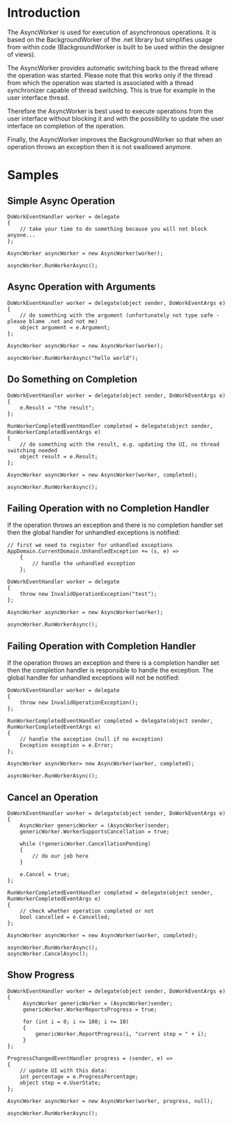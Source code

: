# Introduction #

The AsyncWorker is used for execution of asynchronous operations. It is based on the BackgroundWorker of the .net library but simplifies usage from within code (BackgroundWorker is built to be used within the designer of views).

The AsyncWorker provides automatic switching back to the thread where the operation was started.
Please note that this works only if the thread from which the operation was started is associated with a thread synchronizer capable of thread switching. This is true for example in the user interface thread.

Therefore the AsyncWorker is best used to execute operations from the user interface without blocking it and with the possibility to update the user interface on completion of the operation.

Finally, the AsyncWorker improves the BackgroundWorker so that when an operation throws an exception then it is not swallowed anymore.

# Samples #

## Simple Async Operation ##

```
DoWorkEventHandler worker = delegate
{
    // take your time to do something because you will not block anyone...
};

AsyncWorker asyncWorker = new AsyncWorker(worker);

asyncWorker.RunWorkerAsync();
```


## Async Operation with Arguments ##

```
DoWorkEventHandler worker = delegate(object sender, DoWorkEventArgs e)
{
    // do something with the argument (unfortunately not type safe - please blame .net and not me)
    object argument = e.Argument;
};

AsyncWorker asyncWorker = new AsyncWorker(worker);

asyncWorker.RunWorkerAsync("hello world");
```


## Do Something on Completion ##

```
DoWorkEventHandler worker = delegate(object sender, DoWorkEventArgs e)
{
    e.Result = "the result";
};

RunWorkerCompletedEventHandler completed = delegate(object sender, RunWorkerCompletedEventArgs e)
{
    // do something with the result, e.g. updating the UI, no thread switching needed
    object result = e.Result;
};

AsyncWorker asyncWorker = new AsyncWorker(worker, completed);

asyncWorker.RunWorkerAsync();
```

## Failing Operation with no Completion Handler ##

If the operation throws an exception and there is no completion handler set then the global handler for unhandled exceptions is notified:

```
// first we need to register for unhandled exceptions
AppDomain.CurrentDomain.UnhandledException += (s, e) => 
    {
        // handle the unhandled exception
    };

DoWorkEventHandler worker = delegate
{
    throw new InvalidOperationException("test");
};

AsyncWorker asyncWorker = new AsyncWorker(worker);

asyncWorker.RunWorkerAsync();
```


## Failing Operation with Completion Handler ##

If the operation throws an exception and there is a completion handler set then the completion handler is responsible to handle the exception. The global handler for unhandled exceptions will not be notified:

```
DoWorkEventHandler worker = delegate
{
    throw new InvalidOperationException();
};

RunWorkerCompletedEventHandler completed = delegate(object sender, RunWorkerCompletedEventArgs e)
{
    // handle the exception (null if no exception)
    Exception exception = e.Error;
};

AsyncWorker asyncWorker= new AsyncWorker(worker, completed);

asyncWorker.RunWorkerAsync();
```


## Cancel an Operation ##

```
DoWorkEventHandler worker = delegate(object sender, DoWorkEventArgs e)
{
    AsyncWorker genericWorker = (AsyncWorker)sender;
    genericWorker.WorkerSupportsCancellation = true;

    while (!genericWorker.CancellationPending)
    {
        // do our job here
    }

    e.Cancel = true;
};

RunWorkerCompletedEventHandler completed = delegate(object sender, RunWorkerCompletedEventArgs e)
{
    // check whether operation completed or not
    bool cancelled = e.Cancelled;
};

AsyncWorker asyncWorker = new AsyncWorker(worker, completed);

asyncWorker.RunWorkerAsync();
asyncWorker.CancelAsync();
```

## Show Progress ##

```
DoWorkEventHandler worker = delegate(object sender, DoWorkEventArgs e)
{
     AsyncWorker genericWorker = (AsyncWorker)sender;
     genericWorker.WorkerReportsProgress = true;

     for (int i = 0; i <= 100; i += 10)
     {
         genericWorker.ReportProgress(i, "current step = " + i);
     }
};

ProgressChangedEventHandler progress = (sender, e) =>
{
    // update UI with this data:
    int percentage = e.ProgressPercentage;
    object step = e.UserState;
};

AsyncWorker asyncWorker = new AsyncWorker(worker, progress, null);

asyncWorker.RunWorkerAsync();
```